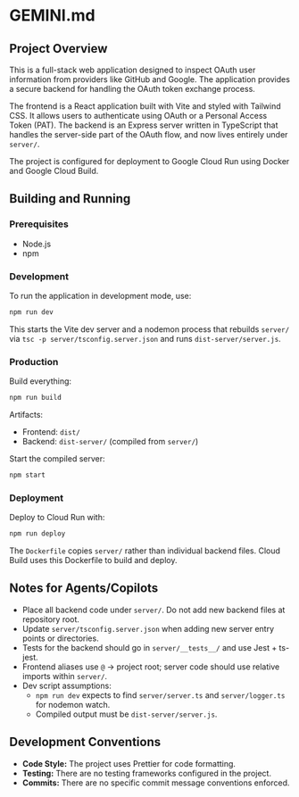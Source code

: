 # GEMINI.md

## Project Overview

This is a full-stack web application designed to inspect OAuth user information from providers like GitHub and Google. The application provides a secure backend for handling the OAuth token exchange process.

The frontend is a React application built with Vite and styled with Tailwind CSS. It allows users to authenticate using OAuth or a Personal Access Token (PAT). The backend is an Express server written in TypeScript that handles the server-side part of the OAuth flow, and now lives entirely under `server/`.

The project is configured for deployment to Google Cloud Run using Docker and Google Cloud Build.

## Building and Running

### Prerequisites

- Node.js
- npm

### Development

To run the application in development mode, use:

```bash
npm run dev
```

This starts the Vite dev server and a nodemon process that rebuilds `server/` via `tsc -p server/tsconfig.server.json` and runs `dist-server/server.js`.

### Production

Build everything:

```bash
npm run build
```

Artifacts:

- Frontend: `dist/`
- Backend: `dist-server/` (compiled from `server/`)

Start the compiled server:

```bash
npm start
```

### Deployment

Deploy to Cloud Run with:

```bash
npm run deploy
```

The `Dockerfile` copies `server/` rather than individual backend files. Cloud Build uses this Dockerfile to build and deploy.

## Notes for Agents/Copilots

- Place all backend code under `server/`. Do not add new backend files at repository root.
- Update `server/tsconfig.server.json` when adding new server entry points or directories.
- Tests for the backend should go in `server/__tests__/` and use Jest + ts-jest.
- Frontend aliases use `@` -> project root; server code should use relative imports within `server/`.
- Dev script assumptions:
  - `npm run dev` expects to find `server/server.ts` and `server/logger.ts` for nodemon watch.
  - Compiled output must be `dist-server/server.js`.

## Development Conventions

- **Code Style:** The project uses Prettier for code formatting.
- **Testing:** There are no testing frameworks configured in the project.
- **Commits:** There are no specific commit message conventions enforced.

